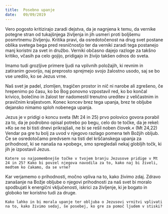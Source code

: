 ```yaml
---
title:  Posebno upanje
date:   09/09/2019
---
```


Vero pogosto kritizirajo zaradi dejstva, da je nagnjena k temu, da vernike potegne stran od tukajšnjega življenja in jih usmeri proti boljšemu posmrtnemu življenju. Kritika pravi, da osredotočenost na drug svet postane oblika svetega bega pred resničnostjo ter da verniki zaradi tega postanejo manj koristni za svet in družbo. Verniki občasno dajejo razloge za takšno kritiko, včasih pa celo gojijo, pridigajo in živijo takšen odnos do sveta.

Imamo tudi grozljive primere ljudi na vplivnih položajih, ki revnim in zatiranim govorijo, naj preprosto sprejmejo svojo žalostno usodo, saj se bo vse uredilo, ko se Jezus vrne.

Naš svet je padel, zlomljen, tragičen prostor in nič ni narobe ali zgrešeno, če hrepenimo po času, ko bo Bog ponovno vzpostavil red, ko bo končal krivico, bolečino in žalost ter nadomestil trenutno ureditev z veličastnim in pravičnim kraljestvom. Konec koncev brez tega upanja, brez te obljube dejansko nimamo sploh nobenega upanja.

Jezus je v pridigi o koncu sveta (Mt 24 in 25) prvo polovico govora porabil za to, da je podrobno opisal potrebo po begu, celo do te točke, da je rekel: »Ko se ne bi tisti dnevi prikrajšali, ne bi se rešil noben človek.« (Mt 24,22) Vendar pa gre tu bolj za uvod v njegovo razlago pomena teh Božjih obljub. Če se osredotočamo predvsem na tisti del krščanskega upanja za prihodnost, ki se nanaša na »pobeg«, smo spregledali nekaj globljih točk, ki jih je izpostavil Jezus.

`Katere so najpomembnejše točke v tvojem branju Jezusove pridige v Mt 24 in 25? Kako bi povzel njegova navodila za to, kako naj bi živeli, medtem ko čakamo, da se vrne?`

Kar verjamemo o prihodnosti, močno vpliva na to, kako živimo zdaj. Zdravo zanašanje na Božje obljube o njegovi prihodnosti za naš svet bi moralo spodbujati k energični vključenosti, iskrici za življenje, ki je bogato in globoko ter koristno tudi za druge.

`Kako lahko in bi morala upanje ter obljuba o Jezusovi vrnitvi vplivati na to, kako živimo sedaj, še posebej, ko gre za pomoč ljudem v stiski?`
